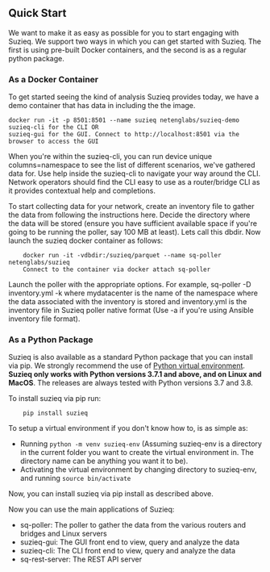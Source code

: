 ## Quick Start

We want to make it as easy as possible for you to start engaging with Suzieq. We support two ways in which you can get started with Suzieq. The first is using pre-built Docker containers, and the second is as a regular python package.

### As a Docker Container

To get started seeing the kind of analysis Suzieq provides today, we have a demo container that has data in including the the image.

    docker run -it -p 8501:8501 --name suzieq netenglabs/suzieq-demo
    suzieq-cli for the CLI OR
    suzieq-gui for the GUI. Connect to http://localhost:8501 via the browser to access the GUI

When you're within the suzieq-cli, you can run device unique columns=namespace to see the list of different scenarios, we've gathered data for. Use help inside the suzieq-cli to navigate your way around the CLI. Network operators should find the CLI easy to use as a router/bridge CLI as it provides contextual help and completions.

To start collecting data for your network, create an inventory file to gather the data from following the instructions here. Decide the directory where the data will be stored (ensure you have sufficient available space if you're going to be running the poller, say 100 MB at least). Lets call this dbdir. Now launch the suzieq docker container as follows:
```
    docker run -it -vdbdir:/suzieq/parquet --name sq-poller netenglabs/suzieq
    Connect to the container via docker attach sq-poller
```

Launch the poller with the appropriate options. For example, sq-poller -D inventory.yml -k where mydatacenter is the name of the namespace where the data associated with the inventory is stored and inventory.yml is the inventory file in Suzieq poller native format (Use -a if you're using Ansible inventory file format).

### As a Python Package

Suzieq is also available as a standard Python package that you can install via pip. We strongly recommend the use of [Python virtual environment](https://docs.python.org/3.8/tutorial/venv.html). **Suzieq only works with Python versions 3.7.1 and above, and on Linux and MacOS**. The releases are always tested with Python versions 3.7 and 3.8. 

To install suzieq via pip run:
```
    pip install suzieq
```

To setup a virtual environment if you don't know how to, is as simple as:

* Running ```python -m venv suzieq-env``` (Assuming suzieq-env is a directory in the current folder you want to create the virtual environment in. The directory name can be anything you want it to be).
* Activating the virtual environment by changing directory to suzieq-env, and running ```source bin/activate```

Now, you can install suzieq via pip install as described above. 

Now you can use the main applications of Suzieq:

* sq-poller: The poller to gather the data from the various routers and bridges and Linux servers
* suzieq-gui: The GUI front end to view, query and analyze the data
* suzieq-cli: The CLI front end to view, query and analyze the data
* sq-rest-server: The REST API server

